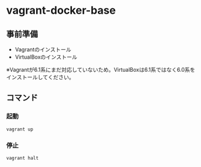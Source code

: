 # vagrant-docker-base

## 事前準備

- Vagrantのインストール
- VirtualBoxのインストール

※Vagrantが6.1系にまだ対応していないため。VirtualBoxは6.1系ではなく6.0系をインストールしてください。


## コマンド

### 起動

```
vagrant up
```

### 停止

```
vagrant halt
```


